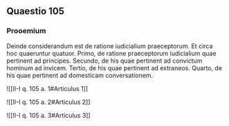 ## Quaestio 105

### Prooemium

Deinde considerandum est de ratione iudicialium praeceptorum. Et circa hoc quaeruntur quatuor. Primo, de ratione praeceptorum iudicialium quae pertinent ad principes. Secundo, de his quae pertinent ad convictum hominum ad invicem. Tertio, de his quae pertinent ad extraneos. Quarto, de his quae pertinent ad domesticam conversationem.

![[II-I q. 105 a. 1#Articulus 1]]

![[II-I q. 105 a. 2#Articulus 2]]

![[II-I q. 105 a. 3#Articulus 3]]

